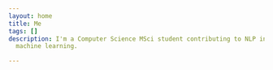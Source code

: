 ```yaml
---
layout: home
title: Me
tags: []
description: I'm a Computer Science MSci student contributing to NLP in Spanish using
  machine learning.

---
```

